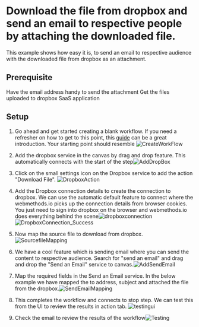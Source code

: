 # Download the file from dropbox and send an email to respective people by attaching the downloaded file.

This example shows how easy it is,  to send an email to respective audience with the downloaded file from dropbox as an attachment.

## Prerequisite
Have the email address handy to send the attachment
Get the files uploaded to dropbox SaaS application

## Setup

1. Go ahead and get started creating a blank workflow. If you need a refresher on how to get to this point, this [guide](https://docs.webmethods.io/workflow-building-blocks/creating-first-workflow) can be a great introduction. Your starting point should resemble ![CreateWorkFlow](https://github.com/maam1/webmethodsio-examples/blob/master/dropbox-sendemail/createworkflow.PNG)

2.  Add the dropbox service in the canvas by drag and drop feature. This automatically connects with the start of the step![AddDropBox](https://github.com/maam1/webmethodsio-examples/blob/master/dropbox-sendemail/adddropbox.PNG)

3.  Click on the small settings icon on the Dropbox service to add the action "Download File". ![DropboxAction](https://github.com/maam1/webmethodsio-examples/blob/master/dropbox-sendemail/bropboxcction.PNG)

4.  Add the Dropbox connection details to create the connection to dropbox. We can use the automatic default feature to connect where the webmethods.io picks up the connection details from browser cookies. You just need to sign into dropbox on the browser and webmethods.io does everything behind the scene![dropboxconnection](https://github.com/maam1/webmethodsio-examples/blob/master/dropbox-sendemail/dropboxconnection.PNG)
![DropboxConnection_Success](https://github.com/maam1/webmethodsio-examples/blob/master/dropbox-sendemail/dropboxconnectionsuccess.PNG)

5. Now map the source file to download from dropbox.![SourcefileMapping](https://github.com/maam1/webmethodsio-examples/blob/master/dropbox-sendemail/sourcefilemapping.PNG)

6.  We have a cool feature which is sending email where you can send the content to respective audience. Search for "send an email" and drag and drop the "Send an Email" service to canvas.![AddSendEmail](https://github.com/maam1/webmethodsio-examples/blob/master/dropbox-sendemail/addsendemail.PNG)

7.  Map the required fields in the Send an Email service. In the below example we have mapped the to address, subject and attached the file from the dropbox.![SendEmailMapping](https://github.com/maam1/webmethodsio-examples/blob/master/dropbox-sendemail/sendemailmapping.PNG)

8. This completes the workflow and connects to stop step. We can test this from the UI to review the results in action tab. ![testingui](https://github.com/maam1/webmethodsio-examples/blob/master/dropbox-sendemail/testingui.PNG)

9. Check the email to review the results of the workflow![Testing](https://github.com/maam1/webmethodsio-examples/blob/master/dropbox-sendemail/testing.PNG)
